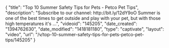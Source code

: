{
    "title": "Top 10 Summer Safety Tips for Pets - Petco Pet Tips",
    "description": "Subscribe to our channel: http:\/\/bit.ly\/12dY9oO Summer is one of the best times to get outside and play with your pet, but with those high temperatures it's ...",
    "videoid": "145205",
    "date_created": "1394762630",
    "date_modified": "1418181180",
    "type": "captivate",
    "layout": "video",
    "url": "\/v\/top-10-summer-safety-tips-for-pets-petco-pet-tips\/145205"
}